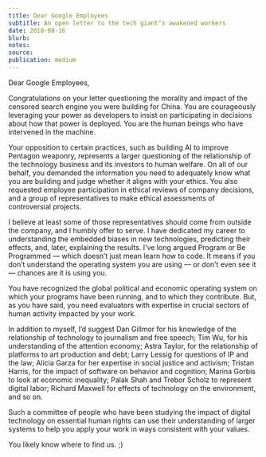 ```yaml
---
title: Dear Google Employees
subtitle: An open letter to the tech giant’s awakened workers
date: 2018-08-16
blurb:
notes:
source:
publication: medium
---
```


Dear Google Employees,

Congratulations on your letter questioning the morality and impact of the censored search engine you were building for China. You are courageously leveraging your power as developers to insist on participating in decisions about how that power is deployed. You are the human beings who have intervened in the machine.

Your opposition to certain practices, such as building AI to improve Pentagon weaponry, represents a larger questioning of the relationship of the technology business and its investors to human welfare. On all of our behalf, you demanded the information you need to adequately know what you are building and judge whether it aligns with your ethics. You also requested employee participation in ethical reviews of company decisions, and a group of representatives to make ethical assessments of controversial projects.

I believe at least some of those representatives should come from outside the company, and I humbly offer to serve. I have dedicated my career to understanding the embedded biases in new technologies, predicting their effects, and, later, explaining the results. I’ve long argued Program or Be Programmed — which doesn’t just mean learn how to code. It means if you don’t understand the operating system you are using — or don’t even see it — chances are it is using you.

You have recognized the global political and economic operating system on which your programs have been running, and to which they contribute. But, as you have said, you need evaluators with expertise in crucial sectors of human activity impacted by your work.

In addition to myself, I’d suggest Dan Gillmor for his knowledge of the relationship of technology to journalism and free speech; Tim Wu, for his understanding of the attention economy; Astra Taylor, for the relationship of platforms to art production and debt; Larry Lessig for questions of IP and the law; Alicia Garza for her expertise in social justice and activism; Tristan Harris, for the impact of software on behavior and cognition; Marina Gorbis to look at economic inequality; Palak Shah and Trebor Scholz to represent digital labor; Richard Maxwell for effects of technology on the environment, and so on.

Such a committee of people who have been studying the impact of digital technology on essential human rights can use their understanding of larger systems to help you apply your work in ways consistent with your values.

You likely know where to find us. ;)
